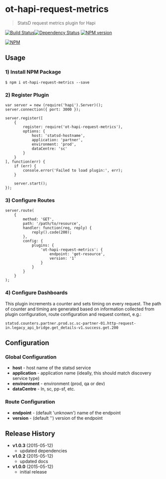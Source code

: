 # ot-hapi-request-metrics
> StatsD request metrics plugin for Hapi

[![Build Status](https://semaphoreci.com/api/v1/projects/2806c7f3-3e5b-4a33-a500-6dd385e08088/419236/badge.svg)](https://semaphoreci.com/ArnoldZokas/ot-hapi-request-metrics)[![Dependency Status](https://david-dm.org/ArnoldZokas/ot-hapi-request-metrics.svg)](https://david-dm.org/ArnoldZokas/ot-hapi-request-metrics) [![NPM version](https://badge.fury.io/js/ot-hapi-request-metrics.svg)](http://badge.fury.io/js/ot-hapi-request-metrics)

[![NPM](https://nodei.co/npm/ot-hapi-request-metrics.png?downloads=true&stars=true)](https://nodei.co/npm/ot-hapi-request-metrics)

## Usage
### 1) Install NPM Package
```
$ npm i ot-hapi-request-metrics --save
```
### 2) Register Plugin
```
var server = new (require('hapi').Server)();
server.connection({ port: 3000 });

server.register([
    {
        register: require('ot-hapi-request-metrics'),
        options: {
            host: 'statsd-hostname',
            application: 'partner',
            environment: 'prod',
            dataCentre: 'sc'
        }
    }
], function(err) {
    if (err) {
        console.error('Failed to load plugin:', err);
    }

    server.start();
});
```
### 3) Configure Routes
```
server.route(
    {
        method: 'GET',
        path: '/path/to/resource',
        handler: function(req, reply) {
            reply().code(200);
        },
        config: {
            plugins: {
                'ot-hapi-request-metrics': {
                    endpoint: 'get-resource',
                    version: '1'
                }
            }
        }
    }
);

```
### 4) Configure Dashboards
This plugin increments a counter and sets timing on every request. The path of counter and timing are generated based on information collected from plugin configuration, route configuration and request context, e.g.:

`statsd.counters.partner.prod.sc.sc-partner-01.http-request-in.legacy_api_bridge.get_details-v1.success.get.200`

## Configuration
### Global Configuration
- **host** - host name of the statsd service
- **application** - application name (ideally, this should match discovery service type)
- **environment** - environment (prod, qa or dev)
- **dataCentre** - ln, sc, pp-sf, etc.

### Route Configuration
- **endpoint** - (default 'unknown') name of the endpoint
- **version** - (default '') version of the endpoint

## Release History
- **v1.0.3** (2015-05-12)
    - updated dependencies
- **v1.0.2** (2015-05-12)
    - updated docs
- **v1.0.0** (2015-05-12)
    - initial release
